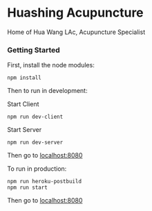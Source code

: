 # Huashing Acupuncture
Home of Hua Wang LAc, Acupuncture Specialist

### Getting Started

First, install the node modules:
```
npm install
```

Then to run in development:

Start Client
```
npm run dev-client
```

Start Server
```
npm run dev-server
```

Then go to [localhost:8080](http://127.0.0.1:8080/)

To run in production:
```
npm run heroku-postbuild
npm run start
```

Then go to [localhost:8080](http://127.0.0.1:8080/)
